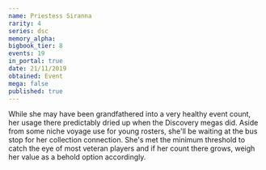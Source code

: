 ```yaml
---
name: Priestess Siranna
rarity: 4
series: dsc
memory_alpha:
bigbook_tier: 8
events: 19
in_portal: true
date: 21/11/2019
obtained: Event
mega: false
published: true
---
```


While she may have been grandfathered into a very healthy event count, her usage there predictably dried up when the Discovery megas did. Aside from some niche voyage use for young rosters, she'll be waiting at the bus stop for her collection connection. She's met the minimum threshold to catch the eye of most veteran players and if her count there grows, weigh her value as a behold option accordingly.

